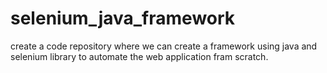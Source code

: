 # selenium_java_framework
create a code repository where we can create a framework using java and selenium library to automate the web application fram scratch.
